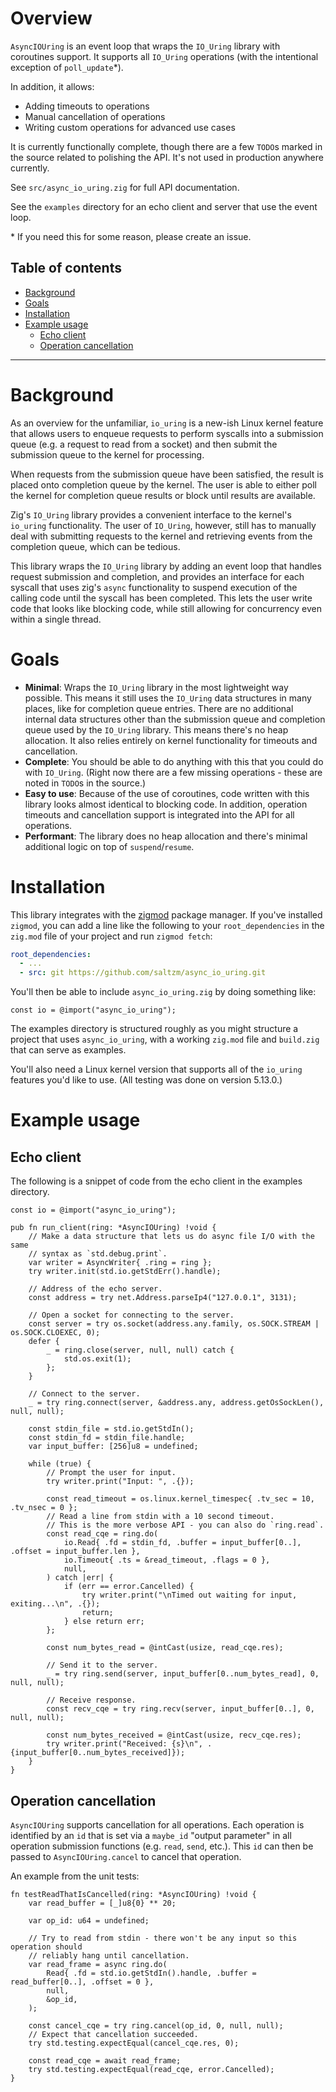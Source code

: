 
# Overview

`AsyncIOUring` is an event loop that wraps the `IO_Uring` library with coroutines
support. It supports all `IO_Uring` operations (with the intentional exception
of `poll_update`\*). 

In addition, it allows:
* Adding timeouts to operations
* Manual cancellation of operations
* Writing custom operations for advanced use cases

It is currently functionally complete, though there are a few `TODO`s marked in
the source related to polishing the API. It's not used in production anywhere currently.

See `src/async_io_uring.zig` for full API documentation.

See the `examples` directory for an echo client and server that use the event loop.

\* If you need this for some reason, please create an issue.

## Table of contents
* [Background](#background)
* [Goals](#goals)
* [Installation](#installation)
* [Example usage](#example-usage)
    * [Echo client](#echo-client)
    * [Operation cancellation](#operation-cancellation)

---
# Background

As an overview for the unfamiliar, `io_uring` is a new-ish Linux kernel feature 
that allows users to enqueue requests to perform syscalls into a submission
queue (e.g. a request to read from a socket) and then submit the submission
queue to the kernel for processing.

When requests from the submission queue have been satisfied, the result is
placed onto completion queue by the kernel. The user is able to either poll
the kernel for completion queue results or block until results are
available.

Zig's `IO_Uring` library provides a convenient interface to the kernel's
`io_uring` functionality. The user of `IO_Uring`, however, still has to manually
deal with submitting requests to the kernel and retrieving events from the
completion queue, which can be tedious.

This library wraps the `IO_Uring` library by adding an event loop that handles
request submission and completion, and provides an interface for each syscall
that uses zig's `async` functionality to suspend execution of the calling code
until the syscall has been completed. This lets the user write code that looks
like blocking code, while still allowing for concurrency even within a single
thread.

# Goals

* **Minimal**: Wraps the `IO_Uring` library in the most lightweight way
  possible. This means it still uses the `IO_Uring` data structures in many
  places, like for completion queue entries. There are no additional internal
  data structures other than the submission queue and completion queue used by
  the `IO_Uring` library. This means there's no heap allocation. It also relies
  entirely on kernel functionality for timeouts and cancellation.
* **Complete**: You should be able to do anything with this that you could do
  with `IO_Uring`. (Right now there are a few missing operations - these are
  noted in `TODO`s in the source.)
* **Easy to use**: Because of the use of coroutines, code written with this
  library looks almost identical to blocking code. In addition, operation
  timeouts and cancellation support is integrated into the API for all operations.
* **Performant**: The library does no heap allocation and there's minimal
  additional logic on top of `suspend`/`resume`.

# Installation 

This library integrates with the [zigmod](https://github.com/nektro/zigmod)
package manager. If you've installed `zigmod`, you can add a line like the
following to your `root_dependencies` in the `zig.mod` file of your project 
and run `zigmod fetch`:
```yml
root_dependencies:
  - ...
  - src: git https://github.com/saltzm/async_io_uring.git
```

You'll then be able to include `async_io_uring.zig` by doing something like:
```zig
const io = @import("async_io_uring");
```

The examples directory is structured roughly as you might structure a project
that uses `async_io_uring`, with a working `zig.mod` file and `build.zig` that
can serve as examples.

You'll also need a Linux kernel version that supports all of the `io_uring`
features you'd like to use. (All testing was done on version 5.13.0.)

# Example usage

## Echo client

The following is a snippet of code from the echo client in the examples
directory.

```zig
const io = @import("async_io_uring");

pub fn run_client(ring: *AsyncIOUring) !void {
    // Make a data structure that lets us do async file I/O with the same
    // syntax as `std.debug.print`.
    var writer = AsyncWriter{ .ring = ring };
    try writer.init(std.io.getStdErr().handle);

    // Address of the echo server.
    const address = try net.Address.parseIp4("127.0.0.1", 3131);

    // Open a socket for connecting to the server.
    const server = try os.socket(address.any.family, os.SOCK.STREAM | os.SOCK.CLOEXEC, 0);
    defer {
        _ = ring.close(server, null, null) catch {
            std.os.exit(1);
        };
    }

    // Connect to the server.
    _ = try ring.connect(server, &address.any, address.getOsSockLen(), null, null);

    const stdin_file = std.io.getStdIn();
    const stdin_fd = stdin_file.handle;
    var input_buffer: [256]u8 = undefined;

    while (true) {
        // Prompt the user for input.
        try writer.print("Input: ", .{});

        const read_timeout = os.linux.kernel_timespec{ .tv_sec = 10, .tv_nsec = 0 };
        // Read a line from stdin with a 10 second timeout.
        // This is the more verbose API - you can also do `ring.read`.
        const read_cqe = ring.do(
            io.Read{ .fd = stdin_fd, .buffer = input_buffer[0..], .offset = input_buffer.len },
            io.Timeout{ .ts = &read_timeout, .flags = 0 },
            null,
        ) catch |err| {
            if (err == error.Cancelled) {
                try writer.print("\nTimed out waiting for input, exiting...\n", .{});
                return;
            } else return err;
        };

        const num_bytes_read = @intCast(usize, read_cqe.res);

        // Send it to the server.
        _ = try ring.send(server, input_buffer[0..num_bytes_read], 0, null, null);

        // Receive response.
        const recv_cqe = try ring.recv(server, input_buffer[0..], 0, null, null);

        const num_bytes_received = @intCast(usize, recv_cqe.res);
        try writer.print("Received: {s}\n", .{input_buffer[0..num_bytes_received]});
    }
}
```

## Operation cancellation

`AsyncIOUring` supports cancellation for all operations. Each operation is 
identified by an `id` that is set via a `maybe_id` "output parameter" in all
operation submission functions (e.g. `read`, `send`, etc.). This `id` can then
be passed to `AsyncIOUring.cancel` to cancel that operation.

An example from the unit tests:

```zig
fn testReadThatIsCancelled(ring: *AsyncIOUring) !void {
    var read_buffer = [_]u8{0} ** 20;

    var op_id: u64 = undefined;

    // Try to read from stdin - there won't be any input so this operation should
    // reliably hang until cancellation.
    var read_frame = async ring.do(
        Read{ .fd = std.io.getStdIn().handle, .buffer = read_buffer[0..], .offset = 0 },
        null,
        &op_id,
    );

    const cancel_cqe = try ring.cancel(op_id, 0, null, null);
    // Expect that cancellation succeeded.
    try std.testing.expectEqual(cancel_cqe.res, 0);

    const read_cqe = await read_frame;
    try std.testing.expectEqual(read_cqe, error.Cancelled);
}
```
